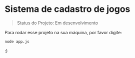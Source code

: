 <h1> Sistema de cadastro de jogos </h1>

> Status do Projeto: Em desenvolvimento

Para rodar esse projeto na sua máquina, por favor digite:

```
node app.js
```
:)